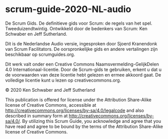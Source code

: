 # scrum-guide-2020-NL-audio

De Scrum Gids. De definitieve gids voor Scrum: de regels van het spel. Tweeduizendtwintig. Ontwikkeld door de bedenkers van Scrum: Ken Schwaber en Jeff Sutherland. 

Dit is de Nederlandse Audio versie, ingesproken door Sjoerd Kranendonk van Scrum Facilitators. De oorspronkelijke gids en andere vertalingen zijn beschikbaar op scrumguides.org.

Dit werk valt onder een Creative Commons Naamsvermelding-GelijkDelen 4.0 Internationaal-licentie. Door de Scrum-gids te gebruiken, erkent u dat u de voorwaarden van deze licentie hebt gelezen en ermee akkoord gaat. De volledige licentie kunt u lezen op creativecommons.org.

© 2020 Ken Schwaber and Jeff Sutherland

This publication is offered for license under the Attribution Share-Alike license of Creative Commons, accessible at http://creativecommons.org/licenses/by-sa/4.0/legalcode and also described in summary form at http://creativecommons.org/licenses/by-sa/4.0/. By utilizing this Scrum Guide, you acknowledge and agree that you have read and agree to be bound by the terms of the Attribution Share-Alike license of Creative Commons.

